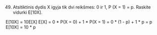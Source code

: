 49. Atsitiktinis dydis X igyja tik dvi reikšmes: 0 ir 1, P (X = 1) = p. Raskite vidurki E[10X].

E[10X] = 10E[X]
E[X] = 0 * P(X = 0) + 1 * P(X = 1) = 0 * (1 - p) + 1 * p = p
E[10X] = 10 * p